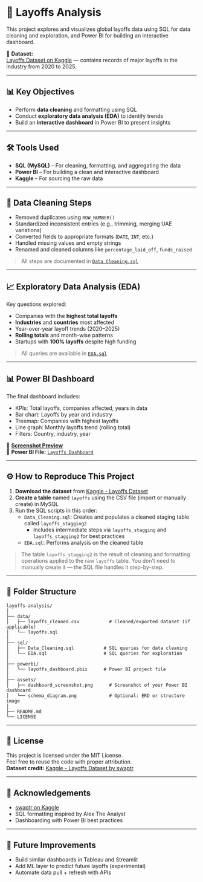 # 🧠 Layoffs Analysis

This project explores and visualizes global layoffs data using SQL for data cleaning and exploration, and Power BI for building an interactive dashboard.

📌 **Dataset:**  
[Layoffs Dataset on Kaggle](https://www.kaggle.com/datasets/swaptr/layoffs-2022) — contains records of major layoffs in the industry from 2020 to 2025.

---

## 📊 Key Objectives

- Perform **data cleaning** and formatting using SQL
- Conduct **exploratory data analysis (EDA)** to identify trends
- Build an **interactive dashboard** in Power BI to present insights

---

## 🛠 Tools Used

- **SQL (MySQL)** – For cleaning, formatting, and aggregating the data
- **Power BI** – For building a clean and interactive dashboard
- **Kaggle** – For sourcing the raw data

---

## 🧼 Data Cleaning Steps

- Removed duplicates using `ROW_NUMBER()`
- Standardized inconsistent entries (e.g., trimming, merging UAE variations)
- Converted fields to appropriate formats (`DATE`, `INT`, etc.)
- Handled missing values and empty strings
- Renamed and cleaned columns like `percentage_laid_off`, `funds_raised`

> All steps are documented in [`Data_Cleaning.sql`](./sql/Data_Cleaning.sql)

---

## 📈 Exploratory Data Analysis (EDA)

Key questions explored:

- Companies with the **highest total layoffs**
- **Industries** and **countries** most affected
- Year-over-year layoff trends (2020–2025)
- **Rolling totals** and month-wise patterns
- Startups with **100% layoffs** despite high funding

> All queries are available in [`EDA.sql`](./sql/EDA.sql)

---

## 📊 Power BI Dashboard

The final dashboard includes:

- KPIs: Total layoffs, companies affected, years in data
- Bar chart: Layoffs by year and industry
- Treemap: Companies with highest layoffs
- Line graph: Monthly layoffs trend (rolling total)
- Filters: Country, industry, year

📸 **[Screenshot Preview](./assets/dashboard_screenshot.png)**  
📁 **Power BI File:** [`Layoffs Dashboard`](./powerbi/layoffs_dashboard.pbix)

---

## ⚙️ How to Reproduce This Project

1. **Download the dataset** from [Kaggle - Layoffs Dataset](https://www.kaggle.com/datasets/swaptr/layoffs-2022)
2. **Create a table** named `layoffs` using the CSV file (import or manually create) in MySQL
3. Run the SQL scripts in this order:
   - `Data_Cleaning.sql`: Creates and populates a cleaned staging table called `layoffs_stagging2`
        - Includes intermediate steps via `layoffs_stagging` and `layoffs_stagging2` for best practices
   - `EDA.sql`: Performs analysis on the cleaned table

> The table `layoffs_stagging2` is the result of cleaning and formatting operations applied to the raw `layoffs` table. You don’t need to manually create it — the SQL file handles it step-by-step.

---

## 📁 Folder Structure
```
layoffs-analysis/
│
├── data/
│   ├── layoffs_cleaned.csv           # Cleaned/exported dataset (if applicable)
│   └── layoffs.sql
|
├── sql/
│   ├── Data_Cleaning.sql           # SQL queries for data cleaning
│   └── EDA.sql                     # SQL queries for exploration
│
├── powerbi/
│   └── layoffs_dashboard.pbix      # Power BI project file
│
├── assets/
│   ├── dashboard_screenshot.png      # Screenshot of your Power BI dashboard
│   └── schema_diagram.png            # Optional: ERD or structure image
│
├── README.md                         
└── LICENSE                          
```

---

## 📄 License

This project is licensed under the MIT License.  
Feel free to reuse the code with proper attribution.  
**Dataset credit:** [Kaggle - Layoffs Dataset by swaptr](https://www.kaggle.com/datasets/swaptr/layoffs-2022)

---

## 🙌 Acknowledgements

- [swaptr on Kaggle](https://www.kaggle.com/swaptr)
- SQL formatting inspired by Alex The Analyst
- Dashboarding with Power BI best practices

---

## 🚀 Future Improvements

- Build similar dashboards in Tableau and Streamlit
- Add ML layer to predict future layoffs (experimental)
- Automate data pull + refresh with APIs


